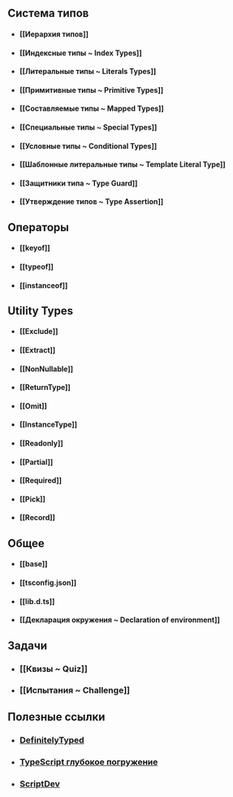 ## Система типов
- #### [[Иерархия типов]]
- #### [[Индексные типы ~ Index Types]]
- #### [[Литеральные типы ~ Literals Types]]
- #### [[Примитивные типы ~ Primitive Types]]
- #### [[Составляемые типы ~ Mapped Types]]
- #### [[Специальные типы ~ Special Types]]  
- #### [[Условные типы ~ Conditional Types]]
- #### [[Шаблонные литеральные типы ~ Template Literal Type]]
- #### [[Защитники типа ~ Type Guard]]
- #### [[Утверждение типов ~ Type Assertion]]

## Операторы
- #### [[keyof]]
- #### [[typeof]]
- #### [[instanceof]]

## Utility Types
- #### [[Exclude]]
- #### [[Extract]]
- #### [[NonNullable]]
- #### [[ReturnType]]
- #### [[Omit]]
- #### [[InstanceType]]
- #### [[Readonly]]
- #### [[Partial]]
- #### [[Required]]
- #### [[Pick]]
- #### [[Record]]

## Общее
- #### [[base]]
- #### [[tsconfig.json]]
- #### [[lib.d.ts]]
- #### [[Декларация окружения ~ Declaration of environment]]

## Задачи
- ### [[Квизы ~ Quiz]]
- ### [[Испытания ~ Challenge]]

## Полезные ссылки
- ### [DefinitelyTyped](https://github.com/DefinitelyTyped/DefinitelyTyped)
- ### [TypeScript  глубокое погружение](https://igorfonin.gitbook.io/typescript-book-ru/typescript-type-system/callable#newable)
- ### [ScriptDev](https://scriptdev.ru/guide/)
